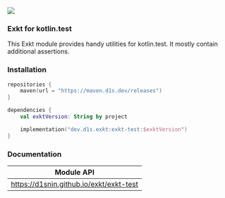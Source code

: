 [![](https://maven.d1s.dev/api/badge/latest/releases/dev/d1s/exkt/exkt-test?color=40c14a&name=maven.d1s.dev&prefix=v)](https://maven.d1s.dev/#/releases/dev/d1s/exkt/exkt-test)

### Exkt for kotlin.test

This Exkt module provides handy utilities for kotlin.test. It mostly contain additional assertions.

### Installation

```kotlin
repositories {
    maven(url = "https://maven.d1s.dev/releases")
}

dependencies {
    val exktVersion: String by project

    implementation("dev.d1s.exkt:exkt-test:$exktVersion")
}
```

### Documentation

| Module API                              |
|-----------------------------------------|
| https://d1snin.github.io/exkt/exkt-test |